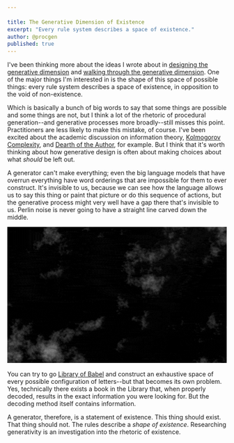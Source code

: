```yaml
---

title: The Generative Dimension of Existence
excerpt: "Every rule system describes a space of existence."
author: @procgen
published: true
---
```


I've been thinking more about the ideas I wrote about in
[designing the generative dimension](https://cohost.org/procgen/post/5518465-designing-the-genera/93937186d5094a71bae6ebc839728dec) and [walking through the generative dimension](https://cohost.org/procgen/post/5860712-walking-through-the). One of the major things I'm interested in is the shape of this space of possible things: every rule system describes a space of existence, in opposition to the void of non-existence. 

Which is basically a bunch of big words to say that some things are possible and some things are not, but I think a lot of the rhetoric of procedural generation--and generative processes more broadly--still misses this point. Practitioners are less likely to make this mistake, of course. I've been excited about the academic discussion on information theory, [Kolmogorov Complexity](https://arxiv.org/pdf/2305.02131), and [Dearth of the Author](https://arxiv.org/abs/2404.10289), for example. But I think that it's worth thinking about how generative design is often about making choices about what _should_ be left out.

A generator can't make everything; even the big language models that have overrun everything have word orderings that are impossible for them to ever construct. It's invisible to us, because we can see how the language allows us to say this thing or paint that picture or do this sequence of actions, but the generative process might very well have a gap there that's invisible to us. Perlin noise is never going to have a straight line carved down the middle.

![](/img/perlin_noise.png)  

You can try to go [Library of Babel](https://procedural-generation.isaackarth.com/2016/01/18/i-kind-of-like-that-adaptations-of-borges-library.html) and construct an exhaustive space of every possible configuration of letters--but that becomes its own problem. Yes, technically there exists a book in the Library that, when properly decoded, results in the exact information you were looking for. But the decoding method itself contains information.

A generator, therefore, is a statement of existence. This thing should exist. That thing should not. The rules describe a _shape of existence_. Researching generativity is an investigation into the rhetoric of existence.

